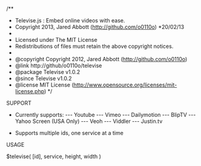 /**
 * Televise.js : Embed online videos with ease.
 * Copyright 2013, Jared Abbott (http://github.com/o0110o)
 *20/02/13
 *
 * Licensed under The MIT License
 * Redistributions of files must retain the above copyright notices.
 *
 * @copyright     Copyright 2012, Jared Abbott (http://github.com/o0110o)
 * @link          http://github/o0110o/televise
 * @package       Televise v1.0.2
 * @since         Televise v1.0.2
 * @license       MIT License (http://www.opensource.org/licenses/mit-license.php)
 */


SUPPORT
- Currently supports:
--- Youtube
--- Vimeo
--- Dailymotion
--- BlipTV
--- Yahoo Screen (USA Only)
--- Veoh
--- Viddler
--- Justin.tv

- Supports multiple ids, one service at a time

USAGE

$televise( [id], service, height, width )